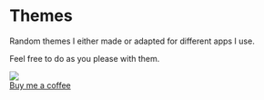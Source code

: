 # Themes

Random themes I either made or adapted for different apps I use.

Feel free to do as you please with them.


[![](https://www.dropbox.com/s/3nncdc7a6sfwbhn/api.jpeg?raw=1)](https://www.buymeacoffee.com/bcdavasconcelos)  
[Buy me a coffee](https://www.buymeacoffee.com/bcdavasconcelos)
